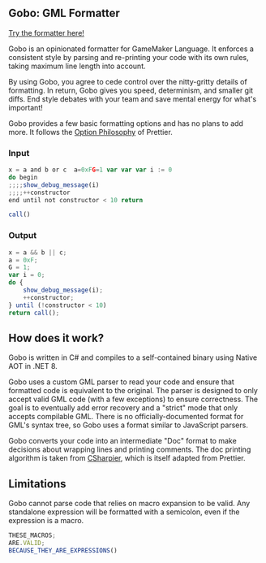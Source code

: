 ## Gobo: GML Formatter

[Try the formatter here!](https://pizzaandy.github.io/Gobo/)

Gobo is an opinionated formatter for GameMaker Language. It enforces a consistent style by parsing and re-printing your code with its own rules, taking maximum line length into account.

By using Gobo, you agree to cede control over the nitty-gritty details of formatting. In return, Gobo gives you speed, determinism, and smaller git diffs. End style debates with your team and save mental energy for what's important!

Gobo provides a few basic formatting options and has no plans to add more. It follows the [Option Philosophy](https://prettier.io/docs/en/option-philosophy.html) of Prettier.

### Input

```js
x = a and b or c  a=0xFG=1 var var var i := 0
do begin
;;;;show_debug_message(i)
;;;;++constructor
end until not constructor < 10 return

call()
```

### Output

```js
x = a && b || c;
a = 0xF;
G = 1;
var i = 0;
do {
    show_debug_message(i);
    ++constructor;
} until (!constructor < 10)
return call();
```

## How does it work?
Gobo is written in C# and compiles to a self-contained binary using Native AOT in .NET 8.

Gobo uses a custom GML parser to read your code and ensure that formatted code is equivalent to the original. The parser is designed to only accept valid GML code (with a few exceptions) to ensure correctness. The goal is to eventually add error recovery and a "strict" mode that only accepts compilable GML. There is no officially-documented format for GML's syntax tree, so Gobo uses a format similar to JavaScript parsers. 

Gobo converts your code into an intermediate "Doc" format to make decisions about wrapping lines and printing comments. The doc printing algorithm is taken from [CSharpier](https://github.com/belav/csharpier), which is itself adapted from Prettier.

## Limitations
Gobo cannot parse code that relies on macro expansion to be valid. Any standalone expression will be formatted with a semicolon, even if the expression is a macro.
```js
THESE_MACROS;
ARE.VALID;
BECAUSE_THEY_ARE_EXPRESSIONS()
```

